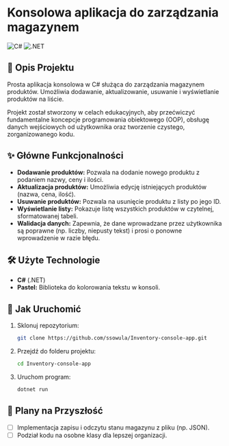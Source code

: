 # Konsolowa aplikacja do zarządzania magazynem

![C#](https://img.shields.io/badge/C%23-239120?style=for-the-badge&logo=c-sharp&logoColor=white)
![.NET](https://img.shields.io/badge/.NET-512BD4?style=for-the-badge&logo=dotnet&logoColor=white)

## 📖 Opis Projektu

Prosta aplikacja konsolowa w C# służąca do zarządzania magazynem produktów. Umożliwia dodawanie, aktualizowanie, usuwanie i wyświetlanie produktów na liście.

Projekt został stworzony w celach edukacyjnych, aby przećwiczyć fundamentalne koncepcje programowania obiektowego (OOP), obsługę danych wejściowych od użytkownika oraz tworzenie czystego, zorganizowanego kodu.

## ✨ Główne Funkcjonalności

- **Dodawanie produktów:** Pozwala na dodanie nowego produktu z podaniem nazwy, ceny i ilości.
- **Aktualizacja produktów:** Umożliwia edycję istniejących produktów (nazwa, cena, ilość).
- **Usuwanie produktów:** Pozwala na usunięcie produktu z listy po jego ID.
- **Wyświetlanie listy:** Pokazuje listę wszystkich produktów w czytelnej, sformatowanej tabeli.
- **Walidacja danych:** Zapewnia, że dane wprowadzane przez użytkownika są poprawne (np. liczby, niepusty tekst) i prosi o ponowne wprowadzenie w razie błędu.

## 🛠️ Użyte Technologie

- **C#** (.NET)
- **Pastel:** Biblioteka do kolorowania tekstu w konsoli.

## 🚀 Jak Uruchomić

1.  Sklonuj repozytorium:
    ```bash
    git clone https://github.com/ssowula/Inventory-console-app.git
    ```
2.  Przejdź do folderu projektu:
    ```bash
    cd Inventory-console-app
    ```
3.  Uruchom program:
    ```bash
    dotnet run
    ```

## 🎯 Plany na Przyszłość

- [ ] Implementacja zapisu i odczytu stanu magazynu z pliku (np. JSON).
- [ ] Podział kodu na osobne klasy dla lepszej organizacji.